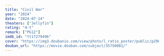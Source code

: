 ```yaml
---
title: "Civil War"
year: "2024"
date: "2024-07-14"
theaters: ["Jellyfin"]
rating: "4-t"
remark: ["PG12"]
imdb_id: "tt17279496"
cover: "https://img3.doubanio.com/view/photo/l_ratio_poster/public/p2908735043.jpg"
douban_url: "https://movie.douban.com/subject/35750081/"
---
```

